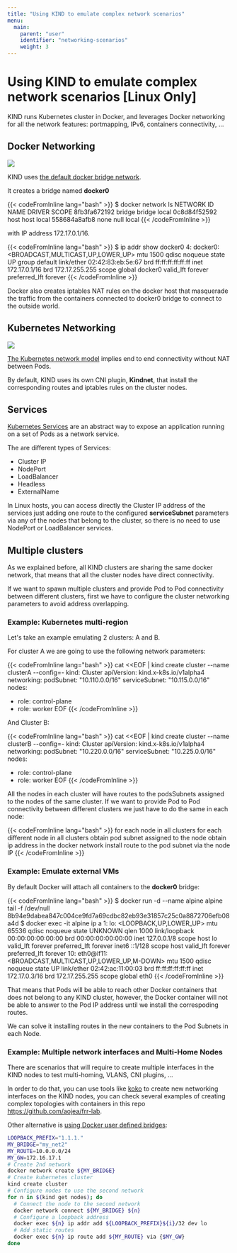 ```yaml
---
title: "Using KIND to emulate complex network scenarios"
menu:
  main:
    parent: "user"
    identifier: "networking-scenarios"
    weight: 3
---
```

# Using KIND to emulate complex network scenarios [Linux Only]

KIND runs Kubernetes cluster in Docker, and leverages Docker networking for all the network features: portmapping, IPv6, containers connectivity, ...

## Docker Networking

<img src="/docs/user/images/kind-docker-network.png"/>

KIND uses [the default docker bridge network](https://docs.docker.com/network/bridge/#use-the-default-bridge-network).

It creates a bridge named **docker0** 

{{< codeFromInline lang="bash" >}}
$ docker network ls
NETWORK ID          NAME                DRIVER              SCOPE
8fb3fa672192        bridge              bridge              local
0c8d84f52592        host                host                local
558684a8afb8        none                null                local
{{< /codeFromInline >}}

with IP address 172.17.0.1/16.

{{< codeFromInline lang="bash" >}}
$ ip addr show docker0
4: docker0: <BROADCAST,MULTICAST,UP,LOWER_UP> mtu 1500 qdisc noqueue state UP group default 
    link/ether 02:42:83:eb:5e:67 brd ff:ff:ff:ff:ff:ff
    inet 172.17.0.1/16 brd 172.17.255.255 scope global docker0
       valid_lft forever preferred_lft forever
{{< /codeFromInline >}}

Docker also creates iptables NAT rules on the docker host that masquerade the traffic from the containers connected to docker0 bridge to connect to the outside world.

## Kubernetes Networking

<img src="/docs/user/images/kind-kubernetes-network-kindnet.png"/>

[The Kubernetes network model](https://kubernetes.io/docs/concepts/cluster-administration/networking/#the-kubernetes-network-model) implies end to end connectivity without NAT between Pods.

By default, KIND uses its own CNI plugin, **Kindnet**, that install the corresponding routes and iptables rules on the cluster nodes.

## Services

[Kubernetes Services](https://kubernetes.io/docs/concepts/services-networking/service/) are an abstract way to expose an application running on a set of Pods as a network service.

The are different types of Services:

* Cluster IP
* NodePort
* LoadBalancer
* Headless
* ExternalName

In Linux hosts, you can access directly the Cluster IP address of the services just adding one route to the configured **serviceSubnet** parameters via any of the nodes that belong to the cluster, so there is no need to use NodePort or LoadBalancer services.

## Multiple clusters

As we explained before, all KIND clusters are sharing the same docker network, that means that all the cluster nodes have direct connectivity.

If we want to spawn multiple clusters and provide Pod to Pod connectivity between different clusters, first we have to configure the cluster networking parameters to avoid address overlapping.

### Example: Kubernetes multi-region

Let's take an example emulating 2 clusters: A and B.

For cluster A we are going to use the following network parameters:

{{< codeFromInline lang="bash" >}}
cat <<EOF | kind create cluster --name clusterA --config=-
kind: Cluster
apiVersion: kind.x-k8s.io/v1alpha4
networking:
  podSubnet: "10.110.0.0/16"
  serviceSubnet: "10.115.0.0/16"
nodes:
- role: control-plane
- role: worker
EOF
{{< /codeFromInline >}}

And Cluster B:

{{< codeFromInline lang="bash" >}}
cat <<EOF | kind create cluster --name clusterB --config=-
kind: Cluster
apiVersion: kind.x-k8s.io/v1alpha4
networking:
  podSubnet: "10.220.0.0/16"
  serviceSubnet: "10.225.0.0/16"
nodes:
- role: control-plane
- role: worker
EOF
{{< /codeFromInline >}}

All the nodes in each cluster will have routes to the podsSubnets assigned to the nodes of the same cluster.
If we want to provide Pod to Pod connectivity between different clusters we just have to do the same in each node:

{{< codeFromInline lang="bash" >}}
for each node in all clusters
  for each different node in all clusters
    obtain pod subnet assigned to the node
    obtain ip address in the docker network
    install route to the pod subnet via the node IP
{{< /codeFromInline >}}

### Example: Emulate external VMs

By default Docker will attach all containers to the **docker0** bridge:

{{< codeFromInline lang="bash" >}}
$ docker run -d --name alpine alpine tail -f /dev/null
8b94e9dabea847c004ce9fd7a69cdbc82eb93e31857c25c0a8872706efb08a4d
$ docker exec -it alpine ip a
1: lo: <LOOPBACK,UP,LOWER_UP> mtu 65536 qdisc noqueue state UNKNOWN qlen 1000
    link/loopback 00:00:00:00:00:00 brd 00:00:00:00:00:00
    inet 127.0.0.1/8 scope host lo
       valid_lft forever preferred_lft forever
    inet6 ::1/128 scope host 
       valid_lft forever preferred_lft forever
10: eth0@if11: <BROADCAST,MULTICAST,UP,LOWER_UP,M-DOWN> mtu 1500 qdisc noqueue state UP 
    link/ether 02:42:ac:11:00:03 brd ff:ff:ff:ff:ff:ff
    inet 172.17.0.3/16 brd 172.17.255.255 scope global eth0
{{< /codeFromInline >}}

That means that Pods will be able to reach other Docker containers that does not belong to any KIND cluster, however, the Docker container will not be able to answer to the Pod IP address until we install the correspoding routes.

We can solve it installing routes in the new containers to the Pod Subnets in each Node.

### Example: Multiple network interfaces and Multi-Home Nodes

There are scenarios that will require to create multiple interfaces in the KIND nodes to test multi-homing, VLANS, CNI plugins, ... 

In order to do that, you can use tools like [koko](https://github.com/redhat-nfvpe/koko) to create new networking interfaces on the KIND nodes, you can check several examples of creating complex topologies with containers in this repo https://github.com/aojea/frr-lab.

Other alternative is [using Docker user defined bridges](https://docs.docker.com/network/bridge/#connect-a-container-to-a-user-defined-bridge):

```sh
LOOPBACK_PREFIX="1.1.1."
MY_BRIDGE="my_net2"
MY_ROUTE=10.0.0.0/24
MY_GW=172.16.17.1
# Create 2nd network
docker network create ${MY_BRIDGE}
# Create kubernetes cluster
kind create cluster
# Configure nodes to use the second network
for n in $(kind get nodes); do
  # Connect the node to the second network
  docker network connect ${MY_BRIDGE} ${n}
  # Configure a loopback address
  docker exec ${n} ip addr add ${LOOPBACK_PREFIX}${i}/32 dev lo
  # Add static routes
  docker exec ${n} ip route add ${MY_ROUTE} via {$MY_GW}
done
```
